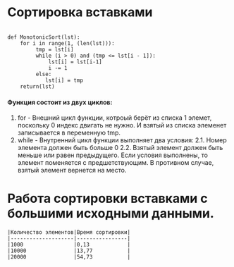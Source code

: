 # Сортировка вставками
```

def MonotonicSort(lst):
    for i in range(1, (len(lst))):
         tmp = lst[i]
         while (i > 0) and (tmp <= lst[i - 1]):
             lst[i] = lst[i-1]
             i -= 1
         else:
            lst[i] = tmp
    return(lst)

```
#### Функция состоит из двух циклов: 
   1. for - Внешний цикл функции, котроый берёт из списка 1 элемет, поскольку 0 индекс двигать не нужно. И взятый из списка элеменет записывается в переменную tmp.
   2. while - Внутренний цикл функции выполняет два условия:
   2.1. Номер элемента должен быть больше 0
   2.2. Взятый элемент должен быть меньше или равен предыдущего.
   Если условия выполнены, то элемент поменяется с предшетствующим. 
   В противном случае, взятый элемент вернется на место.

# Работа сортировки вставками с большими исходными данными.

```
|Количество элементов|Время сортировки|
|--------------------|----------------|
|1000                |0,13            |
|10000               |13,77           |
|20000               |54,73           |
```
